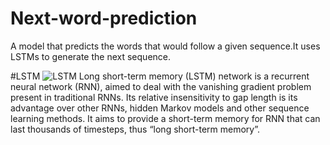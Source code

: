 # Next-word-prediction
A model that predicts the words that would follow a given sequence.It uses LSTMs to generate the next sequence.

#LSTM
![LSTM](https://encrypted-tbn0.gstatic.com/images?q=tbn:ANd9GcQHz4Ae1UDc6fK0VAuSc3HsTs4hFmiDIRcF2gnaUQbeBw&s)
Long short-term memory (LSTM) network is a recurrent neural network (RNN), aimed to deal with the vanishing gradient problem present in traditional RNNs. Its relative insensitivity to gap length is its advantage over other RNNs, hidden Markov models and other sequence learning methods. It aims to provide a short-term memory for RNN that can last thousands of timesteps, thus “long short-term memory”.
